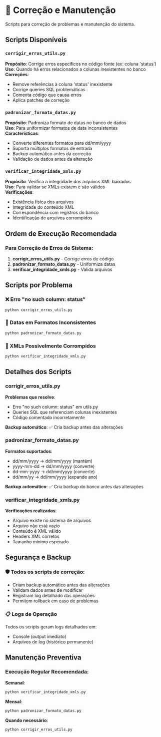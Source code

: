 # 🔧 Correção e Manutenção

Scripts para correção de problemas e manutenção do sistema.

## Scripts Disponíveis

### `corrigir_erros_utils.py`
**Propósito**: Corrige erros específicos no código fonte (ex: coluna 'status')  
**Uso**: Quando há erros relacionados a colunas inexistentes no banco  
**Correções**:
- Remove referências à coluna 'status' inexistente
- Corrige queries SQL problemáticas
- Comenta código que causa erros
- Aplica patches de correção

### `padronizar_formato_datas.py`
**Propósito**: Padroniza formato de datas no banco de dados  
**Uso**: Para uniformizar formatos de data inconsistentes  
**Características**:
- Converte diferentes formatos para dd/mm/yyyy
- Suporta múltiplos formatos de entrada
- Backup automático antes da correção
- Validação de dados antes da alteração

### `verificar_integridade_xmls.py`
**Propósito**: Verifica a integridade dos arquivos XML baixados  
**Uso**: Para validar se XMLs existem e são válidos  
**Verificações**:
- Existência física dos arquivos
- Integridade do conteúdo XML
- Correspondência com registros do banco
- Identificação de arquivos corrompidos

## Ordem de Execução Recomendada

### Para Correção de Erros de Sistema:
1. **corrigir_erros_utils.py** - Corrige erros de código
2. **padronizar_formato_datas.py** - Uniformiza datas
3. **verificar_integridade_xmls.py** - Valida arquivos

## Scripts por Problema

### ❌ Erro "no such column: status"
```bash
python corrigir_erros_utils.py
```

### 📅 Datas em Formatos Inconsistentes
```bash
python padronizar_formato_datas.py
```

### 📄 XMLs Possivelmente Corrompidos
```bash
python verificar_integridade_xmls.py
```

## Detalhes dos Scripts

### corrigir_erros_utils.py
**Problemas que resolve**:
- Erro "no such column: status" em utils.py
- Queries SQL que referenciam colunas inexistentes
- Código comentado incorretamente

**Backup automático**: ✅ Cria backup antes das alterações

### padronizar_formato_datas.py
**Formatos suportados**:
- dd/mm/yyyy → dd/mm/yyyy (mantém)
- yyyy-mm-dd → dd/mm/yyyy (converte)
- dd-mm-yyyy → dd/mm/yyyy (converte)
- dd/mm/yy → dd/mm/yyyy (expande ano)

**Backup automático**: ✅ Cria backup do banco antes das alterações

### verificar_integridade_xmls.py
**Verificações realizadas**:
- Arquivo existe no sistema de arquivos
- Arquivo não está vazio
- Conteúdo é XML válido
- Headers XML corretos
- Tamanho mínimo esperado

## Segurança e Backup

### 🛡️ Todos os scripts de correção:
- Criam backup automático antes das alterações
- Validam dados antes de modificar
- Registram log detalhado das operações
- Permitem rollback em caso de problemas

### 📋 Logs de Operação
Todos os scripts geram logs detalhados em:
- Console (output imediato)
- Arquivos de log (histórico permanente)

## Manutenção Preventiva

### Execução Regular Recomendada:

**Semanal**:
```bash
python verificar_integridade_xmls.py
```

**Mensal**:
```bash
python padronizar_formato_datas.py
```

**Quando necessário**:
```bash
python corrigir_erros_utils.py
```
